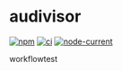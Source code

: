# audivisor

[![npm](https://img.shields.io/npm/v/audivisor)](https://www.npmjs.com/package/audivisor)
[![ci](https://github.com/takumi-n/audivisor/actions/workflows/ci.yaml/badge.svg)](https://github.com/takumi-n/audivisor/actions/workflows/ci.yaml)
[![node-current](https://img.shields.io/node/v/paudivisor)](https://nodejs.org/en/about/releases/)

workflowtest
